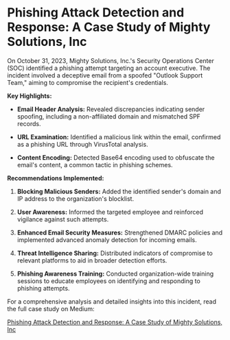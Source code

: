 # Phishing Attack Detection and Response: A Case Study of Mighty Solutions, Inc

On October 31, 2023, Mighty Solutions, Inc.'s Security Operations Center (SOC) identified a phishing attempt targeting an account executive. The incident involved a deceptive email from a spoofed "Outlook Support Team," aiming to compromise the recipient's credentials.

**Key Highlights:**

- **Email Header Analysis:** Revealed discrepancies indicating sender spoofing, including a non-affiliated domain and mismatched SPF records.

- **URL Examination:** Identified a malicious link within the email, confirmed as a phishing URL through VirusTotal analysis.

- **Content Encoding:** Detected Base64 encoding used to obfuscate the email's content, a common tactic in phishing schemes.

**Recommendations Implemented:**

1. **Blocking Malicious Senders:** Added the identified sender's domain and IP address to the organization's blocklist.

2. **User Awareness:** Informed the targeted employee and reinforced vigilance against such attempts.

3. **Enhanced Email Security Measures:** Strengthened DMARC policies and implemented advanced anomaly detection for incoming emails.

4. **Threat Intelligence Sharing:** Distributed indicators of compromise to relevant platforms to aid in broader detection efforts.

5. **Phishing Awareness Training:** Conducted organization-wide training sessions to educate employees on identifying and responding to phishing attempts.

For a comprehensive analysis and detailed insights into this incident, read the full case study on Medium:

[Phishing Attack Detection and Response: A Case Study of Mighty Solutions, Inc](https://medium.com/@noble-antwi/phishing-attack-detection-and-response-a-case-study-of-mighty-solutions-inc-c8c302fea859)
